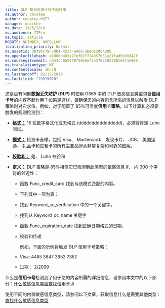 ```yaml
---
title: DLP 规则信用卡号不起作用
ms.author: cmcatee
author: cmcatee-MSFT
manager: mnirkhe
ms.date: 11/5/2018
ms.audience: ITPro
ms.topic: article
ROBOTS: NOINDEX, NOFOLLOW
localization_priority: Normal
ms.assetid: 30496c79-c8b4-4337-a46d-abed12864209
ms.openlocfilehash: e1d60c493a27efb7f724d57051e21fad5bd0242f
ms.sourcegitcommit: dd43cc0a9470f98b8ef2a3787c823801d674c666
ms.translationtype: MT
ms.contentlocale: zh-CN
ms.lasthandoff: 02/12/2019
ms.locfileid: "29919070"
---
```

您是否有问题**数据丢失防护 (DLP)** 时使用 O365 中的 DLP 敏感信息类型包含**信用卡号**的内容不起作用？如果是这样，请确保您的内容包含所需的信息以触发 DLP 策略时对它求值。例如，对于配置了 85%可信度**信用卡策略**，以下计算和必须要触发的规则检测到： 
  
- **[格式：](https://docs.microsoft.com/office365/securitycompliance/what-the-sensitive-information-types-look-for#format-19)** 16 位数字格式化或无格式 (dddddddddddddddd)，必须将传递 Luhn 测试。 
    
- **[模式：](https://docs.microsoft.com/office365/securitycompliance/what-the-sensitive-information-types-look-for#pattern-19)** 检测卡全球，包括 Visa、 Mastercard、 发现卡片、 JCB、 美国运通、 礼品卡和进餐卡的所有主要品牌从非常复杂和可靠的图案。 
    
- **[校验和：](https://docs.microsoft.com/office365/securitycompliance/what-the-sensitive-information-types-look-for#checksum-19)** 是、 Luhn 校验和 
    
- **[定义：](https://docs.microsoft.com/office365/securitycompliance/what-the-sensitive-information-types-look-for#definition-19)** DLP 策略是 85%相信它已检测到此类型的敏感信息 if、 内 300 个字符的邻近性： 
    
  - 函数 Func_credit_card 找到与该模式匹配的内容。
    
  - 下列其中一项为真： 
    
  - 找到 Keyword_cc_verification 中的一个关键字。
    
  - 找到从 Keyword_cc_name 关键字
    
  - 函数 Func_expiration_date 找到正确日期格式的日期。
    
  - 校验和传递
    
    例如，下面的示例将触发 DLP 信用卡号策略：
    
  - Visa: 4485 3647 3952 7352 
    
  - 过期： 2/2009
    
什么是**信用卡号**检测到了用于您的内容所需的详细信息，请参阅本文中的以下部分：[什么敏感信息类型查找信用卡 #](https://docs.microsoft.com/office365/securitycompliance/what-the-sensitive-information-types-look-for#credit-card-number)
  
使用不同的内置敏感信息类型，请参阅以下文章，获取信息什么是需要其他类型：[查找什么敏感信息类型](https://docs.microsoft.com/office365/securitycompliance/what-the-sensitive-information-types-look-for)
  


